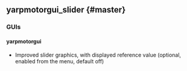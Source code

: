 yarpmotorgui_slider {#master}
-----------------------

### GUIs

#### yarpmotorgui

* Improved slider graphics, with displayed reference value (optional, enabled from the menu, default off)

